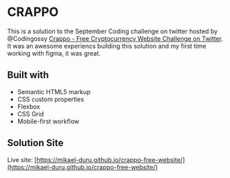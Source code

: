 # CRAPPO
This is a solution to the September Coding challenge on twitter hosted by @Codingossy [Crappo - Free Cryptocurrency Website Challenge on Twitter](https://www.figma.com/file/TNUU39bIJx9RQOl4w0kSu0/CRAPPO---Free-Cryptocurrency-Website-(Community)?node-id=1%3A55). It was an awesome experiencs building this solution and my first time working with figma, it was great. 

## Built with
  - Semantic HTML5 markup
  - CSS custom properties
  - Flexbox
  - CSS Grid
  - Mobile-first workflow

## Solution Site
Live site: [https://mikael-duru.github.io/crappo-free-website/](https://mikael-duru.github.io/crappo-free-website/)
